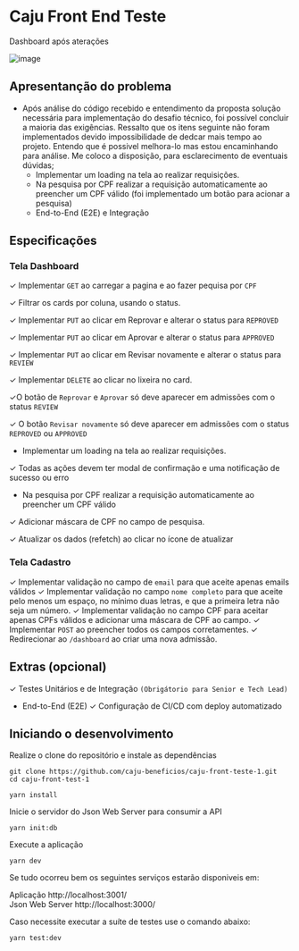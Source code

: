 
# Caju Front End Teste
Dashboard após aterações

![image](https://github.com/user-attachments/assets/31a1ee30-d595-447e-857f-8369054a5525)


## Apresentanção do problema
- Após análise do código recebido e entendimento da proposta solução necessária para implementação do desafio técnico, foi possível concluir a maioria das exigências. Ressalto que  os itens seguinte não foram implementados devido impossibilidade de dedcar mais tempo ao projeto. Entendo que é possivel melhora-lo mas estou encaminhando para análise. Me coloco a disposição, para esclarecimento de eventuais dúvidas;
  - Implementar um loading na tela ao realizar requisições.
  - Na pesquisa por CPF realizar a requisição automaticamente ao preencher um CPF válido (foi implementado um botão para acionar a pesquisa)
  - End-to-End (E2E) e Integração

## Especificações

### Tela Dashboard
  
✓ Implementar `GET` ao carregar a pagina e ao fazer pequisa por `CPF`

✓ Filtrar os cards por coluna, usando o status.

✓ Implementar `PUT` ao clicar em Reprovar e alterar o status para `REPROVED`

✓ Implementar `PUT` ao clicar em Aprovar e alterar o status para `APPROVED`

✓ Implementar `PUT` ao clicar em Revisar novamente e alterar o status para `REVIEW`

✓ Implementar `DELETE` ao clicar no lixeira no card.

✓O botão de `Reprovar` e `Aprovar` só deve aparecer em admissões com o status `REVIEW` 

✓ O botão `Revisar novamente` só deve aparecer em admissões com o status `REPROVED` ou `APPROVED`

- Implementar um loading na tela ao realizar requisições.

✓ Todas as ações devem ter modal de confirmação e uma notificação de sucesso ou erro

- Na pesquisa por CPF realizar a requisição automaticamente ao preencher um CPF válido

✓ Adicionar máscara de CPF no campo de pesquisa.

✓ Atualizar os dados (refetch) ao clicar no ícone de atualizar


### Tela Cadastro

✓ Implementar validação no campo de `email` para que aceite apenas emails válidos
✓ Implementar validação no campo `nome completo` para que aceite pelo menos um espaço, no mínimo duas letras, e que a primeira letra não seja um número.
✓ Implementar validação no campo CPF para aceitar apenas CPFs válidos e adicionar uma máscara de CPF ao campo.
✓ Implementar `POST` ao preencher todos os campos corretamentes.
✓ Redirecionar ao `/dashboard` ao criar uma nova admissão.

## Extras (opcional)

✓ Testes Unitários e de Integração `(Obrigátorio para Senior e Tech Lead)`
- End-to-End (E2E) 
✓ Configuração de CI/CD com deploy automatizado

## Iniciando o desenvolvimento

Realize o clone do repositório e instale as dependências

```shell
git clone https://github.com/caju-beneficios/caju-front-teste-1.git
cd caju-front-test-1
```

```shell
yarn install
```

Inicie o servidor do Json Web Server para consumir a API

```shell
yarn init:db
```

Execute a aplicação

```shell
yarn dev
```

Se tudo ocorreu bem os seguintes serviços estarão disponiveis em:
<br/>

Aplicação http://localhost:3001/
<br/>
Json Web Server http://localhost:3000/

Caso necessite executar a suíte de testes use o comando abaixo:

```shell
yarn test:dev
```
